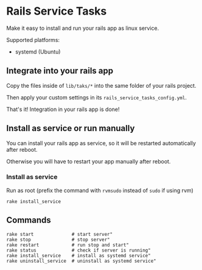 # Rails Service Tasks
Make it easy to install and run your rails app as linux service.

Supported platforms:
- systemd (Ubuntu)

## Integrate into your rails app
Copy the files inside of `lib/taks/*` into the same folder of your rails project.

Then apply your custom settings in its `rails_service_tasks_config.yml`.

That's it! Integration in your rails app is done!

## Install as service or run manually
You can install your rails app as service, so it will be restarted automatically after reboot.

Otherwise you will have to restart your app manually after reboot.

### Install as service
Run as root (prefix the command with `rvmsudo` instead of `sudo` if using rvm)
```
rake install_service
```

## Commands
```
rake start              # start server"
rake stop               # stop server"
rake restart            # run stop and start"
rake status             # check if server is running"
rake install_service    # install as systemd service"
rake uninstall_service  # uninstall as systemd service"
```
